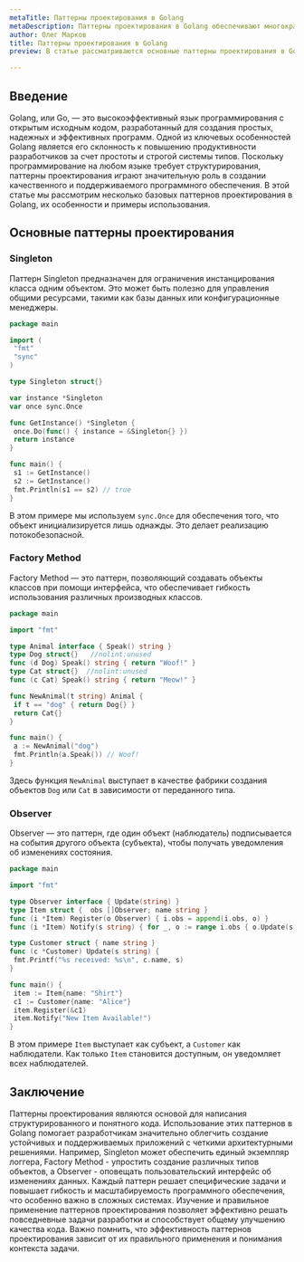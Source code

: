 ```yaml
---
metaTitle: Паттерны проектирования в Golang
metaDescription: Паттерны проектирования в Golang обеспечивают многократное использование кода и структуризацию, способствуя созданию более надежных и масштабируемых приложений.
author: Олег Марков
title: Паттерны проектирования в Golang
preview: В статье рассматриваются основные паттерны проектирования в Golang. Объясняется их значимость и предоставляются примеры кода для лучшего понимания.

---
```


## Введение

Golang, или Go, — это высокоэффективный язык программирования с открытым исходным кодом, разработанный для создания простых, надежных и эффективных программ. Одной из ключевых особенностей Golang является его склонность к повышению продуктивности разработчиков за счет простоты и строгой системы типов. Поскольку программирование на любом языке требует структурирования, паттерны проектирования играют значительную роль в создании качественного и поддерживаемого программного обеспечения. В этой статье мы рассмотрим несколько базовых паттернов проектирования в Golang, их особенности и примеры использования.

## Основные паттерны проектирования

### Singleton

Паттерн Singleton предназначен для ограничения инстанцирования класса одним объектом. Это может быть полезно для управления общими ресурсами, такими как базы данных или конфигурационные менеджеры. 

``` go
package main

import (
 "fmt"
 "sync"
)

type Singleton struct{}

var instance *Singleton
var once sync.Once

func GetInstance() *Singleton {
 once.Do(func() { instance = &Singleton{} })
 return instance
}

func main() {
 s1 := GetInstance()
 s2 := GetInstance()
 fmt.Println(s1 == s2) // true
}
```

В этом примере мы используем `sync.Once` для обеспечения того, что объект инициализируется лишь однажды. Это делает реализацию потокобезопасной.

### Factory Method

Factory Method — это паттерн, позволяющий создавать объекты классов при помощи интерфейса, что обеспечивает гибкость использования различных производных классов.

``` go
package main

import "fmt"

type Animal interface { Speak() string }
type Dog struct{}   //nolint:unused
func (d Dog) Speak() string { return "Woof!" }
type Cat struct{}  //nolint:unused
func (c Cat) Speak() string { return "Meow!" }

func NewAnimal(t string) Animal {
 if t == "dog" { return Dog{} }
 return Cat{}
}

func main() {
 a := NewAnimal("dog")
 fmt.Println(a.Speak()) // Woof!
}
```

Здесь функция `NewAnimal` выступает в качестве фабрики создания объектов `Dog` или `Cat` в зависимости от переданного типа.

### Observer

Observer — это паттерн, где один объект (наблюдатель) подписывается на события другого объекта (субъекта), чтобы получать уведомления об изменениях состояния.

``` go
package main

import "fmt"

type Observer interface { Update(string) }
type Item struct {  obs []Observer; name string }
func (i *Item) Register(o Observer) { i.obs = append(i.obs, o) }
func (i *Item) Notify(s string) { for _, o := range i.obs { o.Update(s) } }

type Customer struct { name string }
func (c *Customer) Update(s string) {
 fmt.Printf("%s received: %s\n", c.name, s)
}

func main() {
 item := Item{name: "Shirt"}
 c1 := Customer{name: "Alice"}
 item.Register(&c1)
 item.Notify("New Item Available!")
}
```

В этом примере `Item` выступает как субъект, а `Customer` как наблюдатели. Как только `Item` становится доступным, он уведомляет всех наблюдателей.

## Заключение

Паттерны проектирования являются основой для написания структурированного и понятного кода. Использование этих паттернов в Golang помогает разработчикам значительно облегчить создание устойчивых и поддерживаемых приложений с четкими архитектурными решениями. Например, Singleton может обеспечить единый экземпляр логгера, Factory Method - упростить создание различных типов объектов, а Observer - оповещать пользовательский интерфейс об изменениях данных. Каждый паттерн решает специфические задачи и повышает гибкость и масштабируемость программного обеспечения, что особенно важно в сложных системах. Изучение и правильное применение паттернов проектирования позволяет эффективно решать повседневные задачи разработки и способствует общему улучшению качества кода. Важно помнить, что эффективность паттернов проектирования зависит от их правильного применения и понимания контекста задачи.
